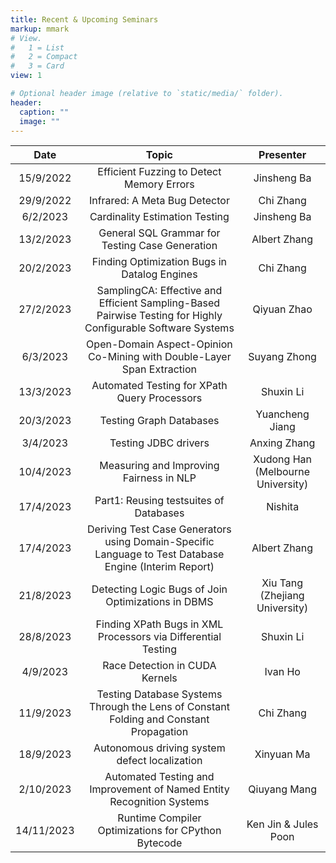 ```yaml
---
title: Recent & Upcoming Seminars
markup: mmark
# View.
#   1 = List
#   2 = Compact
#   3 = Card
view: 1

# Optional header image (relative to `static/media/` folder).
header:
  caption: ""
  image: ""
---
```



| Date      | Topic                                                                                                        | Presenter                         |
| :-------: | :----------------------------------------------------------------------------------------------------------: | :-------------------------------: |
| 15/9/2022 | Efficient Fuzzing to Detect Memory Errors                                                                    | Jinsheng Ba                       |
| 29/9/2022 | Infrared: A Meta Bug Detector                                                                                | Chi Zhang                         |
| 6/2/2023  | Cardinality Estimation Testing                                                                               | Jinsheng Ba                       |
| 13/2/2023 | General SQL Grammar for Testing Case Generation                                                              | Albert Zhang                      |
| 20/2/2023 | Finding Optimization Bugs in Datalog Engines                                                                 | Chi Zhang                         |
| 27/2/2023 | SamplingCA: Effective and Efficient Sampling-Based Pairwise Testing for Highly Configurable Software Systems | Qiyuan Zhao                       |
| 6/3/2023  | Open-Domain Aspect-Opinion Co-Mining with Double-Layer Span Extraction                                       | Suyang Zhong                      |
| 13/3/2023 | Automated Testing for XPath Query Processors                                                                 | Shuxin Li                         |
| 20/3/2023 | Testing Graph Databases                                                                                      | Yuancheng Jiang                   |
| 3/4/2023  | Testing JDBC drivers                                                                                         | Anxing Zhang                      |
| 10/4/2023 | Measuring and Improving Fairness in NLP                                                                      | Xudong Han (Melbourne University) |
| 17/4/2023 | Part1: Reusing testsuites of Databases                                                                       | Nishita                           |
| 17/4/2023 | Deriving Test Case Generators using Domain-Specific Language to Test Database Engine (Interim Report)        | Albert Zhang                      |
| 21/8/2023 | Detecting Logic Bugs of Join Optimizations in DBMS                                                           | Xiu Tang (Zhejiang University)    |
| 28/8/2023 | Finding XPath Bugs in XML Processors via Differential Testing                                                | Shuxin Li                         |
| 4/9/2023  | Race Detection in CUDA Kernels                                                                               | Ivan Ho                           |
| 11/9/2023 | Testing Database Systems Through the Lens of Constant Folding and Constant Propagation                       | Chi Zhang                         |
| 18/9/2023 | Autonomous driving system defect localization                                                                | Xinyuan Ma                        |
| 2/10/2023 | Automated Testing and Improvement of Named Entity Recognition Systems                                        | Qiuyang Mang                      |
| 14/11/2023 | Runtime Compiler Optimizations for CPython Bytecode                                                         | Ken Jin & Jules Poon              |
